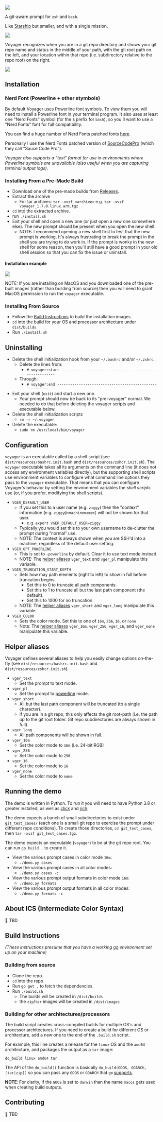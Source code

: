 ![](docs/img/voyager_banner.png)

A git-aware prompt for `zsh` and `bash`.

Like [Starship](https://starship.rs) but smaller, and with a single mission.

![](docs/img/voyager_demo.png)

Voyager recognizes when you are in a git repo directory and shows your git repo name and status in the middle of your path, with the git root path on the left, and your location within that repo (i.e. subdirectory relative to the repo root) on the right. 

![](docs/img/voyager_prompt_example.png)

## Installation

### Nerd Font (Powerline + other stymbols)
By default Voyager uses Powerline font symbols.  To view them you will need to install a Powerline font in your terminal program.  It also uses at least one "Nerd Fonts" symbol (for the `$` prefix for `bash`), so you'll want to use a "Nerd Fonts" font for full compatibility.

You can find a huge number of Nerd Fonts patched fonts [here](https://github.com/ryanoasis/nerd-fonts).

Personally I use the Nerd Fonts patched version of [SourceCodePro](https://github.com/ryanoasis/nerd-fonts/tree/master/patched-fonts/SourceCodePro/Regular/complete) (which they call "Sauce Code Pro").

_Voyager also supports a "text" format for use in environments where Powerline symbols are unavailable (also useful when you are capturing terminal output logs)._

### Installing From a Pre-Made Build
- Download one of the pre-made builds from [Releases](https://github.com/epmoyer/voyager/releases).
- Extract the archive
    - For tar archives: `tar -xvzf <archive>` e.g. `tar -xvzf voyager_1.7.0.linux.arm.tgz`
- `cd` into the extracted archive.
- run `./install.sh`
- Exit your shell and open a new one (or just open a new one somewhere else).  The new prompt should be present when you open the new shell.
    - NOTE: I recommend opening a new shell first to test that the new prompt is working.  It's always frustrating to break the prompt in the shell you are trying to do work in.  If the prompt is wonky in the new shell for some reason, then you'll still have a good prompt in your old shell session so that you can fix the issue or uninstall.

#### Installation example
![](docs/img/voyager_install.png)

NOTE: If you are installing on MacOS and you downloaded one of the pre-built images (rather than building from source) then you will need to grant MacOS permission to run the `voyager` executable.

### Installing From Source
- Follow the [Build Instructions](#build-instructions) to build the installation images.
- `cd` into the build for your OS and processor architecture under `dist/builds`
- Run `./install.sh`

## Uninstalling
- Delete the shell initialization hook from your `~/.bashrc` and/or `~/.zshrc`.
    - Delete the lines from:
        - `# voyager:start ---------------------------------------------------------`
    - Through:
        - `# voyager:end --------------------------------------------------------`
- Exit your shell (`exit`) and start a new one.
    - Your prompt should now be back to its "pre-voyager" normal.  We needed to do that before deleting the voyager scripts and executable below.
- Delete the shell initialization scripts
    - `rm -r ~/.voyager`
- Delete the executable:
    - `sudo rm /usr/local/bin/voyager`

## Configuration
`voyager` is an executable called by a shell script (see `dist/resources/bashrc.init.bash` and `dist/resources/zshcr.init.sh`).  The `voyager` executable takes all its arguments on the command line (it does not access any environment variables directly), but the supporting shell scripts use environment variables to configure what command line options they pass to the `voyager` executable.  That means that you can configure Voyager's behavior by setting the environment variables the _shell scripts_ use (or, if you prefer, modifying the shell scripts).

- `VGER_DEFAULT_USER`
    - If you set this to a user name (e.g. `ziggy`) then the "context" information (e.g. `ziggy@<machinename>`) will not be shown for that user.
        - e.g. `export VGER_DEFAULT_USER=ziggy`
    - Typically you would set this to your own username to de-clutter the prompt during "normal" use.
    - NOTE: The context is always shown when you are SSH'd into a machine, regardless of the default user setting.
- `VGER_OPT_POWERLINE`
    - This is set to `-powerline` by default. Clear it to use text mode instead.
    - NOTE: The [helper aliases](#helper-aliases) `vger_text` and `vger_pl` manipulate this variable. 
- `VGER_TRUNCATION_START_DEPTH`
    - Sets how may path elements (right to left) to show in full before truncation begins.
        - Set this to 0 to truncate all path components.
        - Set this to 1 to truncate all but the last path component (the default).
        - Set this to 1000 for no truncation.
    - NOTE: The [helper aliases](#helper-aliases) `vger_short` and `vger_long` manipulate this variable. 
- `VGER_COLOR`
    - Sets the color mode.  Set this to one of `16m`, `256`, `16`, or `none`
    - Note: The [helper aliases](#helper-aliases) `vger_16m`. `vger_256`, `vger_16`, and `vger_none` manipulate this variable. 


## Helper aliases
Voyager defines several aliases to help you easily change options on-the-fly (see `dist/resources/bashrc.init.bash` and `dist/resources/zshcr.init.sh`).

- `vger_text`
    - Set the prompt to text mode.
- `vger_pl`
    - Set the prompt to [powerline](#powerline-font) mode.
- `vger_short`
    - All but the last path component will be truncated (to a single character).
    - If you are in a git repo, this only affects the git root-path (i.e. the path up to the git root folder.  Git repo subdirectories are always shown in full).
- `vger_long`
    - All path components will be shown in full.
- `vger_16m`
    - Set the color mode to `16m` (i.e. 24-bit RGB)
- `vger_256`
    - Set the color mode to `256`
- `vger_16`
    - Set the color mode to `16`
- `vger_none`
    - Set the color mode to `none`

## Running the demo
The demo is written in Python. To run it you will need to have Python 3.8 or greater installed, as well as [click](https://click.palletsprojects.com/en/8.1.x/) and [rich](https://rich.readthedocs.io/en/stable/introduction.html).

The demo expects a bunch of small subdirectories to exist under `git_test_cases/` (each one is a small git repo to exercise the prompt under different repo conditions). To create those directories, `cd git_test_cases`, then `tar -xvzf git_test_cases.tgz`.

The demo expects an executable (`voyager`) to be at the git repo root.  You can run `go build .` to create it.

- View the various prompt cases in color mode `16m`:
    - `./demo.py cases`
- View the various prompt cases in all color modes:
    - `./demo.py cases -c`
- View the various prompt output formats in color mode `16m`:
    - `./demo.py formats`
- View the various prompt output formats in all color modes:
    - `./demo.py formats -c`

## About ICS (Intermediate Color Syntax)
🔴 TBD

## Build Instructions
_(These instructions presume that you have a working [go](https://go.dev) environment set up on your machine)_

### Building from source
- Clone the repo.
- `cd` into the repo.
- Run `go get .` to fetch the dependencies.
- Run `./build.sh`
    - The builds will be created in `/dist/builds`
    - the `zip`/`tar` images will be created in `/dist/images`

### Building for other architectures/processors
The build script creates cross-compiled builds for multiple OS's and processor architectures.  If you need to create a build for different OS or architecture, add a new one to the end of the `.build.sh` script.

For example, this line creates a release for the `linux` OS and the `amd64` architecture, and packages the output as a `tar` image:

`do_build linux amd64 tar`

The API of the `do_build()` function is basically `do_build(GOOS, GOARCH, [tar|zip])` so you can pass any `GOOS` or `GOARCH` that `go` [supports](https://go.dev/doc/install/source#environment).

**NOTE**: For clarity, if the `GOOS` is set to `darwin` then the name `macos` gets used when creating build outputs.

## Contributing
🔴 TBD